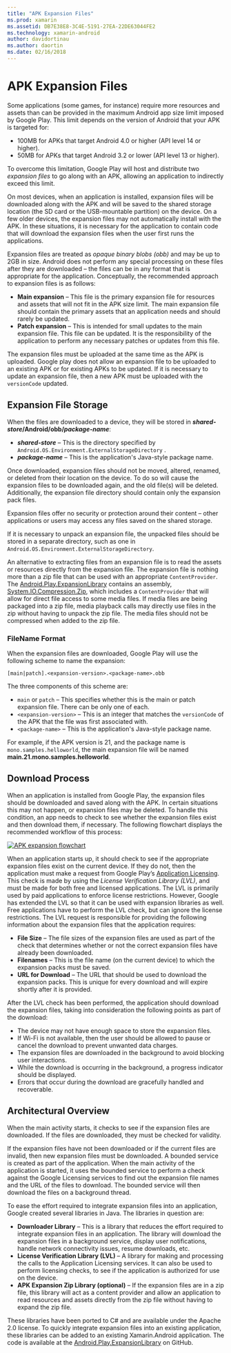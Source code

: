 ```yaml
---
title: "APK Expansion Files"
ms.prod: xamarin
ms.assetid: DB7E38E8-3C4E-5191-27EA-22DE63044FE2
ms.technology: xamarin-android
author: davidortinau
ms.author: daortin
ms.date: 02/16/2018
---
```


# APK Expansion Files

Some applications (some games, for instance) require more resources and
assets than can be provided in the maximum Android app size limit imposed by Google
Play. This limit depends on the version of Android that your APK is targeted for:

- 100MB for APKs that target Android 4.0 or higher (API level 14 or higher).
- 50MB for APKs that target Android 3.2 or lower (API level 13 or higher).

To overcome this limitation, Google Play will host and distribute two 
*expansion files* to go along with an APK, allowing an application to 
indirectly exceed this limit. 

On most devices, when an application is installed, expansion files will be
downloaded along with the APK and will be saved to the shared storage location
(the SD card or the USB-mountable partition) on the device. On a few older
devices, the expansion files may not automatically install with the APK. In
these situations, it is necessary for the application to contain code that will
download the expansion files when the user first runs the applications.

Expansion files are treated as  *opaque binary blobs (obb)* and may be up to 2GB
in size. Android does not perform any special processing on these files after
they are downloaded &ndash; the files can be in any format that is appropriate for the
application. Conceptually, the recommended approach to expansion files is as
follows:

- **Main expansion**  &ndash; This file is the primary expansion file for resources and assets that will not fit in the APK size limit. The main expansion file should contain the primary assets that an application needs and should rarely be updated.
- **Patch expansion**  &ndash; This is intended for small updates to the main expansion file. This file can be updated. It is the responsibility of the application to perform any necessary patches or updates from this file.

The expansion files must be uploaded at the same time as the APK is uploaded.
Google play does not allow an expansion file to be uploaded to an existing APK
or for existing APKs to be updated. If it is necessary to update an expansion
file, then a new APK must be uploaded with the  `versionCode` updated.

## Expansion File Storage

When the files are downloaded to a device, they will be stored in 
**_shared-store_/Android/obb/_package-name_**:

- **_shared-store_** &ndash; This is the directory specified by `Android.OS.Environment.ExternalStorageDirectory` .
- **_package-name_** &ndash; This is the application's Java-style package name.

Once downloaded, expansion files should not be moved, altered, renamed, or
deleted from their location on the device. To do so will cause the expansion
files to be downloaded again, and the old file(s) will be deleted. Additionally,
the expansion file directory should contain only the expansion pack files.

Expansion files offer no security or protection around their content &ndash; other
applications or users may access any files saved on the shared storage.

If it is necessary to unpack an expansion file, the unpacked files should be
stored in a separate directory, such as one
in `Android.OS.Environment.ExternalStorageDirectory`.

An alternative to extracting files from an expansion file is to read 
the assets or resources directly from the expansion file. The expansion 
file is nothing more than a zip file that can be used with an 
appropriate `ContentProvider`. The 
[Android.Play.ExpansionLibrary](https://github.com/mattleibow/Android.Play.ExpansionLibrary) 
contains an assembly, 
[System.IO.Compression.Zip](https://github.com/mattleibow/Android.Play.ExpansionLibrary/tree/master/System.IO.Compression.Zip), 
which includes a `ContentProvider` that will allow for direct file 
access to some media files. If media files are being packaged into a 
zip file, media playback calls may directly use files in the zip 
without having to unpack the zip file. The media files should not be 
compressed when added to the zip file. 

### FileName Format

When the expansion files are downloaded, Google Play will use the following
scheme to name the expansion:

```
[main|patch].<expansion-version>.<package-name>.obb
```

The three components of this scheme are:

- `main` or `patch` &ndash; This specifies whether this is the main or patch expansion file. There can be only one of each.
- `<expansion-version>` &ndash; This is an integer that matches the  `versionCode`  of the APK that the file was first associated with.
- `<package-name>` &ndash; This is the application's Java-style package name.

For example, if the APK version is 21, and the package name is `mono.samples.helloworld`, the
main expansion file will be named **main.21.mono.samples.helloworld**.

## Download Process

When an application is installed from Google Play, the expansion files should
be downloaded and saved along with the APK. In certain situations this may not
happen, or expansion files may be deleted. To handle this condition, an app
needs to check to see whether the expansion files exist and then download them,
if necessary. The following flowchart displays the recommended workflow of this
process:

[![APK expansion flowchart](apk-expansion-files-images/apkexpansion.png)](apk-expansion-files-images/apkexpansion.png#lightbox)

When an application starts up, it should check to see if the 
appropriate expansion files exist on the current device. If they do 
not, then the application must make a request from Google Play’s 
[Application Licensing](https://developer.android.com/google/play/licensing/index.html). 
This check is made by using the *License Verification Library (LVL)*, 
and must be made for both free and licensed applications. The LVL is 
primarily used by paid applications to enforce license restrictions. 
However, Google has extended the LVL so that it can be used with 
expansion libraries as well. Free applications have to perform the LVL 
check, but can ignore the license restrictions. The LVL request is 
responsible for providing the following information about the expansion 
files that the application requires: 

- **File Size**  &ndash; The file sizes of the expansion files are used as part of the check that determines whether or not the correct expansion files have already been downloaded.
- **Filenames**  &ndash; This is the file name (on the current device) to which the expansion packs must be saved.
- **URL for Download**  &ndash; The URL that should be used to download the expansion packs. This is unique for every download and will expire shortly after it is provided.

After the LVL check has been performed, the application should download the
expansion files, taking into consideration the following points as part of the
download:

- The device may not have enough space to store the expansion files.
- If Wi-Fi is not available, then the user should be allowed to pause or cancel the download to prevent unwanted data charges.
- The expansion files are downloaded in the background to avoid blocking user interactions.
- While the download is occurring in the background, a progress indicator should be displayed.
- Errors that occur during the download are gracefully handled and recoverable.

## Architectural Overview

When the main activity starts, it checks to see if the expansion files are
downloaded. If the files are downloaded, they must be checked for validity.

If the expansion files have not been downloaded or if the current files are
invalid, then new expansion files must be downloaded. A bounded service is
created as part of the application. When the main activity of the application is
started, it uses the bounded service to perform a check against the Google
Licensing services to find out the expansion file names and the URL of the files
to download. The bounded service will then download the files on a background
thread.

To ease the effort required to integrate expansion files into an application,
Google created several libraries in Java. The libraries in question are:

- **Downloader Library**  &ndash; This is a library that reduces the effort required to integrate expansion files in an application. The library will download the expansion files in a background service, display user notifications, handle network connectivity issues, resume downloads, etc.
- **License Verification Library (LVL)**  &ndash; A library for making and processing the calls to the Application Licensing services. It can also be used to perform licensing checks, to see if the application is authorized for use on the device.
- **APK Expansion Zip Library (optional)**  &ndash; If the expansion files are in a zip file, this library will act as a content provider and allow an application to read resources and assets directly from the zip file without having to expand the zip file.

These libraries have been ported to C# and are available under the Apache 2.0
license. To quickly integrate expansion files into an existing application,
these libraries can be added to an existing Xamarin.Android application. The
code is available at the  [Android.Play.ExpansionLibrary](https://github.com/mattleibow/Android.Play.ExpansionLibrary) on GitHub.

